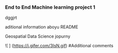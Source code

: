### End to End Machine learning project 1
dggjrt


aditional information aboyu README

Geospatial Data     Science jopurny

![ ] (https://i.gifer.com/3IsN.gif)
#Additional comments 